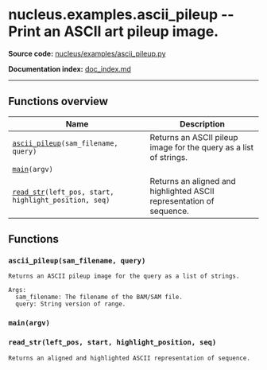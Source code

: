 # nucleus.examples.ascii_pileup -- Print an ASCII art pileup image.
**Source code:** [nucleus/examples/ascii_pileup.py](https://github.com/google/nucleus/tree/master/nucleus/examples/ascii_pileup.py)

**Documentation index:** [doc_index.md](../../doc_index.md)

---


## Functions overview
Name | Description
-----|------------
[`ascii_pileup`](#ascii_pileup)`(sam_filename, query)` | Returns an ASCII pileup image for the query as a list of strings.
[`main`](#main)`(argv)` | 
[`read_str`](#read_str)`(left_pos, start, highlight_position, seq)` | Returns an aligned and highlighted ASCII representation of sequence.

## Functions
<a name="ascii_pileup"></a>
### `ascii_pileup(sam_filename, query)`
```
Returns an ASCII pileup image for the query as a list of strings.

Args:
  sam_filename: The filename of the BAM/SAM file.
  query: String version of range.
```

<a name="main"></a>
### `main(argv)`


<a name="read_str"></a>
### `read_str(left_pos, start, highlight_position, seq)`
```
Returns an aligned and highlighted ASCII representation of sequence.
```

